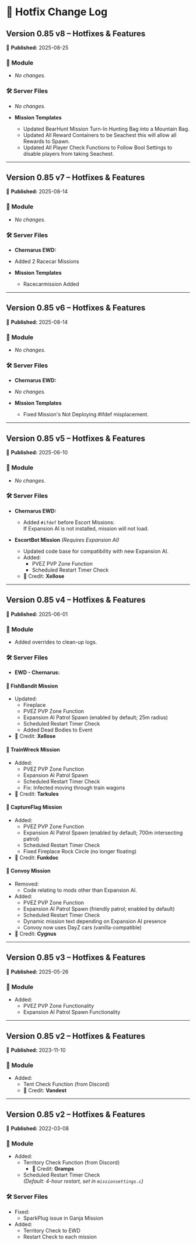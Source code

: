 # 🚀 Hotfix Change Log
## Version 0.85 v8 – Hotfixes & Features  
📅 **Published:** 2025-08-25  

### 🧩 Module  
- *No changes.*

### 🛠 Server Files  
- *No changes.*

- **Mission Templates**
  - Updated BearHunt Mission Turn-In Hunting Bag into a Mountain Bag.
  - Updated All Reward Containers to be Seachest this will allow all Rewards to Spawn.
  - Updated All Player Check Functions to Follow Bool Settings to disable players from taking Seachest.

---

## Version 0.85 v7 – Hotfixes & Features  
📅 **Published:** 2025-08-14  

### 🧩 Module  
- *No changes.*

### 🛠 Server Files  
- **Chernarus EWD:**
- Added 2 Racecar Missions

- **Mission Templates**
  - Racecarmission Added

---

## Version 0.85 v6 – Hotfixes & Features  
📅 **Published:** 2025-08-14  

### 🧩 Module  
- *No changes.*

### 🛠 Server Files  
- **Chernarus EWD:**
- *No changes.*

- **Mission Templates**
  - Fixed Mission's Not Deploying #ifdef misplacement.

---

## Version 0.85 v5 – Hotfixes & Features  
📅 **Published:** 2025-06-10  

### 🧩 Module  
- *No changes.*

### 🛠 Server Files  
- **Chernarus EWD:**
  - Added `#ifdef` before Escort Missions:  
    If Expansion AI is not installed, mission will not load.

- **EscortBot Mission** *(Requires Expansion AI)*  
  - Updated code base for compatibility with new Expansion AI.
  - Added:
    - PVEZ PVP Zone Function
    - Scheduled Restart Timer Check  
  - 👤 Credit: **Xellose**

---

## Version 0.85 v4 – Hotfixes & Features  
📅 **Published:** 2025-06-01  

### 🧩 Module  
- Added overrides to clean-up logs.

### 🛠 Server Files  
- **EWD - Chernarus:**

#### 🎣 FishBandit Mission  
- Updated:
  - Fireplace
  - PVEZ PVP Zone Function
  - Expansion AI Patrol Spawn (enabled by default; 25m radius)
  - Scheduled Restart Timer Check
  - Added Dead Bodies to Event  
- 👤 Credit: **Xellose**

#### 🚂 TrainWreck Mission  
- Added:
  - PVEZ PVP Zone Function
  - Expansion AI Patrol Spawn
  - Scheduled Restart Timer Check
  - Fix: Infected moving through train wagons  
- 👤 Credit: **Tarkules**

#### 🚩 CaptureFlag Mission  
- Added:
  - PVEZ PVP Zone Function
  - Expansion AI Patrol Spawn (enabled by default; 700m intersecting patrol)
  - Scheduled Restart Timer Check
  - Fixed Fireplace Rock Circle (no longer floating)  
- 👤 Credit: **Funkdoc**

#### 🚚 Convoy Mission  
- Removed:
  - Code relating to mods other than Expansion AI.
- Added:
  - PVEZ PVP Zone Function
  - Expansion AI Patrol Spawn (friendly patrol; enabled by default)
  - Scheduled Restart Timer Check
  - Dynamic mission text depending on Expansion AI presence
  - Convoy now uses DayZ cars (vanilla-compatible)  
- 👤 Credit: **Cygnus**

---

## Version 0.85 v3 – Hotfixes & Features  
📅 **Published:** 2025-05-26  

### 🧩 Module  
- Added:
  - PVEZ PVP Zone Functionality
  - Expansion AI Patrol Spawn Functionality

---

## Version 0.85 v2 – Hotfixes & Features  
📅 **Published:** 2023-11-10  

### 🧩 Module  
- Added:
  - Tent Check Function (from Discord)  
  - 👤 Credit: **Vandest**

---

## Version 0.85 v2 – Hotfixes & Features  
📅 **Published:** 2022-03-08  

### 🧩 Module  
- Added:
  - Territory Check Function (from Discord)  
    - 👤 Credit: **Gramps**
  - Scheduled Restart Timer Check  
    *(Default: 4-hour restart, set in `missionsettings.c`)*

### 🛠 Server Files  
- Fixed:
  - SparkPlug issue in Ganja Mission
- Added:
  - Territory Check to EWD
  - Restart Check to each mission

